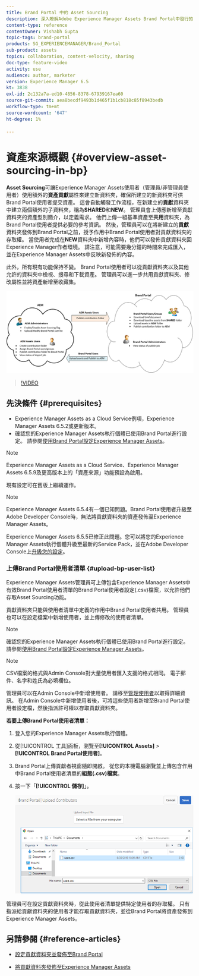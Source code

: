 ```yaml
---
title: Brand Portal 中的 Asset Sourcing
description: 深入瞭解Adobe Experience Manager Assets Brand Portal中發行的資產來源功能。
content-type: reference
contentOwner: Vishabh Gupta
topic-tags: brand-portal
products: SG_EXPERIENCEMANAGER/Brand_Portal
sub-product: assets
topics: collaboration, content-velocity, sharing
doc-type: feature-video
activity: use
audience: author, marketer
version: Experience Manager 6.5
kt: 3838
exl-id: 2c132a7a-ed10-4856-8378-67939167ea60
source-git-commit: aea8becdf9493b1d465f1b1cb818c85f8943bedb
workflow-type: tm+mt
source-wordcount: '647'
ht-degree: 1%

---
```


# 資產來源概觀 {#overview-asset-sourcing-in-bp}

**Asset Sourcing**&#x200B;可讓Experience Manager Assets使用者（管理員/非管理員使用者）使用額外的&#x200B;**資產貢獻**&#x200B;屬性來建立新資料夾，確保所建立的新資料夾可供Brand Portal使用者提交資產。 這會自動觸發工作流程，在新建立的&#x200B;**貢獻**&#x200B;資料夾中建立兩個額外的子資料夾，稱為&#x200B;**SHARED**&#x200B;和&#x200B;**NEW**。 管理員會上傳應新增至貢獻資料夾的資產型別簡介，以定義需求。 他們上傳一組基準資產至&#x200B;**共用**&#x200B;資料夾，為Brand Portal使用者提供必要的參考資訊。 然後，管理員可以在將新建立的&#x200B;**貢獻**&#x200B;資料夾發佈到Brand Portal之前，授予作用中Brand Portal使用者對貢獻資料夾的存取權。 當使用者完成在&#x200B;**NEW**&#x200B;資料夾中新增內容時，他們可以發佈貢獻資料夾回Experience Manager作者環境。 請注意，可能需要幾分鐘的時間來完成匯入，並在Experience Manager Assets中反映新發佈的內容。

此外，所有現有功能保持不變。 Brand Portal使用者可以從貢獻資料夾以及其他允許的資料夾中檢視、搜尋和下載資產。 管理員可以進一步共用貢獻資料夾、修改屬性並將資產新增至收藏集。

![Brand Portal資產來源](assets/asset-sourcing.png)

>[!VIDEO](https://video.tv.adobe.com/v/29365/?quality=12)

## 先決條件 {#prerequisites}

* Experience Manager Assets as a Cloud Service例項，Experience Manager Assets 6.5.2或更新版本。
* 確認您的Experience Manager Assets執行個體已使用Brand Portal進行設定。 請參閱[使用Brand Portal設定Experience Manager Assets](../using/configure-aem-assets-with-brand-portal.md)。

<!--
* Ensure that your Brand Portal tenant is configured with one AEM Assets author instance.
-->

>[!NOTE]
>
>Experience Manager Assets as a Cloud Service、Experience Manager Assets 6.5.9及更高版本上的「資產來源」功能預設為啟用。
>
>現有設定可在舊版上繼續運作。

>[!NOTE]
>
>Experience Manager Assets 6.5.4有一個已知問題。Brand Portal使用者升級至Adobe Developer Console時，無法將貢獻資料夾的資產發佈至Experience Manager Assets。
>
>Experience Manager Assets 6.5.5已修正此問題。您可以將您的Experience Manager Assets執行個體升級至最新的Service Pack，並在Adobe Developer Console上[升級您的設定](https://experienceleague.adobe.com/en/docs/experience-manager-65/content/assets/brandportal/configure-aem-assets-with-brand-portal#upgrade-integration-65)。

<!--

>For immediate fix on AEM 6.5.4, it is recommended to [download the hotfix](https://www.adobeaemcloud.com/content/marketplace/marketplaceProxy.html?packagePath=/content/companies/public/adobe/packages/cq650/hotfix/cq-6.5.0-hotfix-33041) and install on your author instance.
-->

<!--
## Configure Asset Sourcing {#configure-asset-sourcing}

**Asset Sourcing** is configured from within the AEM Assets author instance. The administrators can enable the Asset Sourcing feature flag configuration from the **AEM Web Console Configuration** and upload the active Brand Portal users list in **AEM Assets**.

>[!NOTE]
>
>Asset Sourcing is by default enabled on AEM Assets as a Cloud Service. The AEM administrator can directly upload the active Brand Portal users to allow them access to the Asset Sourcing feature.

>[!NOTE]
>
>Before you begin with the configuration, ensure that your AEM Assets instance is configured with Brand Portal. See, [Configure AEM Assets with Brand Portal](../using/configure-aem-assets-with-brand-portal.md). 

The following video demonstrates, how to configure Asset Sourcing on your AEM Assets author instance:

>[!VIDEO](https://video.tv.adobe.com/v/29771)
-->

<!--
### Enable Asset Sourcing {#enable-asset-sourcing}

AEM administrators can enable the Asset Sourcing feature flag from within the AEM Web Console Configuration (a.k.a Configuration Manager).

>[!NOTE]
>
>This step is not applicable for AEM Assets as a Cloud Service.


**To enable Asset Sourcing:**
1. Log in to your AEM Assets author instance and open Configuration Manager. 
Default URL: http:// localhost:4502/system/console/configMgr.
1. Search using the keyword **Asset Sourcing** to locate **[!UICONTROL Asset Sourcing Feature Flag Config]**.
1. Click **[!UICONTROL Asset Sourcing Feature Flag Config]** to open the configuration window.
1. Select the **[!UICONTROL feature.flag.active.status]** check box.
1. Click **[!UICONTROL Save]**.

![](assets/enable-asset-sourcing.png)
-->


### 上傳Brand Portal使用者清單 {#upload-bp-user-list}

Experience Manager Assets管理員可上傳包含Experience Manager Assets中有效Brand Portal使用者清單的Brand Portal使用者設定(.csv)檔案，以允許他們存取Asset Sourcing功能。

貢獻資料夾只能與使用者清單中定義的作用中Brand Portal使用者共用。 管理員也可以在設定檔案中新增使用者，並上傳修改的使用者清單。

>[!NOTE]
>
>確認您的Experience Manager Assets執行個體已使用Brand Portal進行設定。 請參閱[使用Brand Portal設定Experience Manager Assets](../using/configure-aem-assets-with-brand-portal.md)。

>[!NOTE]
>
>CSV檔案的格式與Admin Console對大量使用者匯入支援的格式相同。 電子郵件、名字和姓氏為必填欄位。

管理員可以在Admin Console中新增使用者。 請移至[管理使用者](brand-portal-adding-users.md)以取得詳細資訊。 在Admin Console中新增使用者後，可將這些使用者新增至Brand Portal使用者設定檔，然後指派許可權以存取貢獻資料夾。

**若要上傳Brand Portal使用者清單：**

1. 登入您的Experience Manager Assets執行個體。
1. 從[!UICONTROL 工具]面板，瀏覽至&#x200B;**[!UICONTROL Assets]** > **[!UICONTROL Brand Portal使用者]**。

1. Brand Portal上傳貢獻者視窗隨即開啟。
從您的本機電腦瀏覽並上傳包含作用中Brand Portal使用者清單的**組態(.csv)檔案**。
1. 按一下「**[!UICONTROL 儲存]**」。

   ![](assets/upload-user-list2.png)

管理員可在設定貢獻資料夾時，從此使用者清單提供特定使用者的存取權。 只有指派給貢獻資料夾的使用者才能存取貢獻資料夾，並從Brand Portal將資產發佈到Experience Manager Assets。

## 另請參閱 {#reference-articles}

* [設定貢獻資料夾並發佈至Brand Portal](brand-portal-publish-contribution-folder-to-brand-portal.md)

* [將貢獻資料夾發佈至Experience Manager Assets](brand-portal-publish-contribution-folder-to-aem-assets.md)
